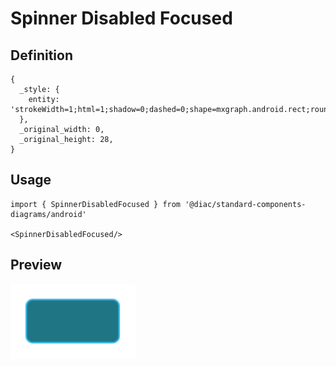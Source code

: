 # Spinner Disabled Focused

## Definition

```
{
  _style: { 
    entity: 'strokeWidth=1;html=1;shadow=0;dashed=0;shape=mxgraph.android.rect;rounded=1;fillColor=#207585;strokeColor=#33b5e5;',
  },
  _original_width: 0,
  _original_height: 28,
}
```

## Usage

```
import { SpinnerDisabledFocused } from '@diac/standard-components-diagrams/android'

<SpinnerDisabledFocused/>
```

## Preview

<img src="./spinner-disabled-focused.png" width="200"/>

